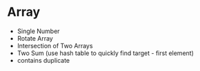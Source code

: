 # Array
- Single Number
- Rotate Array
- Intersection of Two Arrays
- Two Sum (use hash table to quickly find target - first element)
- contains duplicate
